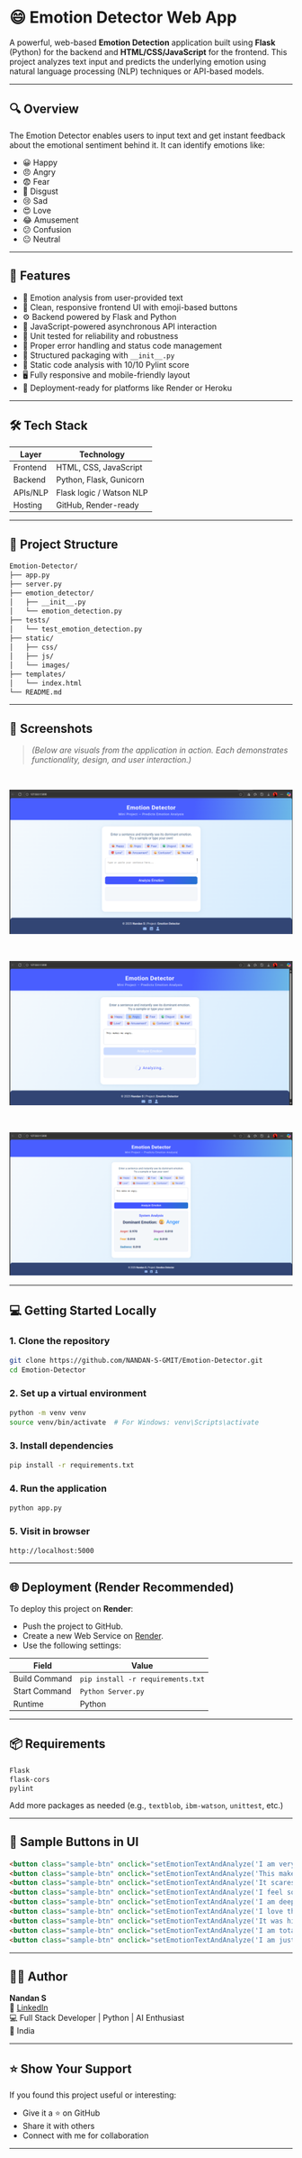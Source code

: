 # 😄 Emotion Detector Web App

A powerful, web-based **Emotion Detection** application built using **Flask** (Python) for the backend and **HTML/CSS/JavaScript** for the frontend. This project analyzes text input and predicts the underlying emotion using natural language processing (NLP) techniques or API-based models.

---

## 🔍 Overview

The Emotion Detector enables users to input text and get instant feedback about the emotional sentiment behind it. It can identify emotions like:

- 😀 Happy
- 😠 Angry
- 😨 Fear
- 🤢 Disgust
- 😢 Sad
- 😍 Love
- 😂 Amusement
- 😕 Confusion
- 😐 Neutral

---

## 🎯 Features

- 🧠 Emotion analysis from user-provided text
- 🎨 Clean, responsive frontend UI with emoji-based buttons
- ⚙️ Backend powered by Flask and Python
- 🔁 JavaScript-powered asynchronous API interaction
- 🧪 Unit tested for reliability and robustness
- 🧰 Proper error handling and status code management
- 🧱 Structured packaging with `__init__.py`
- 🧼 Static code analysis with 10/10 Pylint score
- 🖥️ Fully responsive and mobile-friendly layout
- 🚀 Deployment-ready for platforms like Render or Heroku

---

## 🛠️ Tech Stack

| Layer      | Technology                  |
|------------|-----------------------------|
| Frontend   | HTML, CSS, JavaScript       |
| Backend    | Python, Flask, Gunicorn     |
| APIs/NLP   | Flask logic / Watson NLP    |
| Hosting    | GitHub, Render-ready        |


---

## 📁 Project Structure

```
Emotion-Detector/
├── app.py
├── server.py
├── emotion_detector/
│   ├── __init__.py
│   └── emotion_detection.py
├── tests/
│   └── test_emotion_detection.py
├── static/
│   ├── css/
│   ├── js/
│   └── images/
├── templates/
│   └── index.html
└── README.md
```

---

## 📸 Screenshots

> *(Below are visuals from the application in action. Each demonstrates functionality, design, and user interaction.)*

<br>

![Home Page](https://github.com/NANDAN-S-GMIT/Emotion-Detector/blob/main/EmotionDetector1.png?raw=true)

<br>

![Analyzing Page](https://github.com/NANDAN-S-GMIT/Emotion-Detector/blob/main/EmotionDetector2.png?raw=true)

<br>

![Detection Result](https://github.com/NANDAN-S-GMIT/Emotion-Detector/blob/main/EmotionDetector3.png?raw=true)

---

## 💻 Getting Started Locally

### 1. Clone the repository

```bash
git clone https://github.com/NANDAN-S-GMIT/Emotion-Detector.git
cd Emotion-Detector
```

### 2. Set up a virtual environment

```bash
python -m venv venv
source venv/bin/activate  # For Windows: venv\Scripts\activate
```

### 3. Install dependencies

```bash
pip install -r requirements.txt
```

### 4. Run the application

```bash
python app.py
```

### 5. Visit in browser

```
http://localhost:5000
```

---

## 🌐 Deployment (Render Recommended)

To deploy this project on **Render**:

- Push the project to GitHub.
- Create a new Web Service on [Render](https://render.com/).
- Use the following settings:

| Field          | Value                          |
|----------------|-------------------------------|
| Build Command  | `pip install -r requirements.txt` |
| Start Command  | `Python Server.py`             |
| Runtime        | Python                         |

---

## 📦 Requirements

```
Flask
flask-cors
pylint
```
Add more packages as needed (e.g., `textblob`, `ibm-watson`, `unittest`, etc.)

---

## 📌 Sample Buttons in UI

```html
<button class="sample-btn" onclick="setEmotionTextAndAnalyze('I am very happy today!')">😀 Happy</button>
<button class="sample-btn" onclick="setEmotionTextAndAnalyze('This makes me angry.')">😠 Angry</button>
<button class="sample-btn" onclick="setEmotionTextAndAnalyze('It scares me a lot.')">😨 Fear</button>
<button class="sample-btn" onclick="setEmotionTextAndAnalyze('I feel so disgusted.')">🤢 Disgust</button>
<button class="sample-btn" onclick="setEmotionTextAndAnalyze('I am deeply sad.')">😢 Sad</button>
<button class="sample-btn" onclick="setEmotionTextAndAnalyze('I love this!')">😍 Love</button>
<button class="sample-btn" onclick="setEmotionTextAndAnalyze('It was hilarious!')">😂 Amusement</button>
<button class="sample-btn" onclick="setEmotionTextAndAnalyze('I am totally confused.')">😕 Confusion</button>
<button class="sample-btn" onclick="setEmotionTextAndAnalyze('I am just feeling okay.')">😐 Neutral</button>
```

---

## 🙋‍♂️ Author

**Nandan S**  
🔗 [LinkedIn](https://www.linkedin.com/in/nandans-devloper/)  
💻 Full Stack Developer | Python | AI Enthusiast  
📍 India

---

## ⭐️ Show Your Support

If you found this project useful or interesting:

- Give it a ⭐ on GitHub  
- Share it with others  
- Connect with me for collaboration

---
